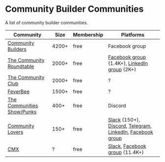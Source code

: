 # Community Builder Communities

A list of community builder communities.

| Community | Size | Membership | Platforms |
| --- | --- | --- | --- |
| [Community Builders](https://www.facebook.com/groups/we.are.community.builders/) | 4200+ | free | Facebook group |
| [The Community Roundtable](https://communityroundtable.com/) | 2000+ | free | [Facebook group](https://www.facebook.com/groups/TheCommunityRoundtable/) (1.4K+), [LinkedIn group](https://www.linkedin.com/groups/2230701/) (2K+) |
| [The Community Club](https://www.community.club/) | 2000+ | free | ? |
| [FeverBee](https://www.feverbee.com/register/) | 1500+ | free | ? |
| [The Communities Show/Punks](http://join.communities.show/) | 400+ | free | Discord |
| [Community Lovers](https://communitylovers.com/) | 150+ | free | [Slack](https://communitylovers.com/slack) (150+), [Discord](https://communitylovers.com/discord), [Telegram](https://communitylovers.com/telegram), [LinkedIn](https://www.linkedin.com/groups/9099243/), [Facebook group](https://www.facebook.com/groups/300883904855210) |
| [CMX](https://cmxhub.com/) | ? | free | [Slack](https://cmxslack.github.io/), [Facebook group](https://www.facebook.com/groups/cmxhub) (11.4K+) |
